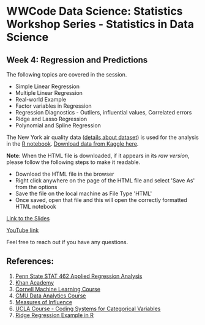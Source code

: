 # WWCode Data Science: Statistics Workshop Series - Statistics in Data Science

## Week 4: Regression and Predictions

The following topics are covered in the session. 

- Simple Linear Regression		
- Multiple Linear Regression		
- Real-world Example	
- Factor variables in Regression		
- Regression Diagnostics - Outliers, influential values, Correlated errors		
- Ridge and Lasso Regression
- Polynomial and Spline Regression

The New York air quality data ([details about dataset](https://stat.ethz.ch/R-manual/R-devel/library/datasets/html/airquality.html)) is used for the analysis in the [R notebook](https://github.com/mnathvt/regression_and_predictions/blob/main/regression_prediction.Rmd). [Download data from Kaggle here](https://www.kaggle.com/pratiksagrawal/practice-data-set-for-air-quality?select=airquality.csv).

**Note**: When the HTML file is downloaded, if it appears in its *raw version*, please follow the following steps to make it readable.
- Download the HTML file in the browser
- Right click anywhere on the page of the HTML file and select 'Save As' from the options
- Save the file on the local machine as File Type 'HTML'
- Once saved, open that file and this will open the correctly formatted HTML notebook

[Link to the Slides](https://github.com/madhurima-nath/regression_and_predictions/blob/main/regression_and_predictions.pdf)

[YouTube link](https://www.youtube.com/watch?v=abIdg7tSQuE)

Feel free to reach out if you have any questions.


## References:
1. [Penn State STAT 462 Applied Regression Analysis](https://online.stat.psu.edu/stat462/node/77/)
2. [Khan Academy](https://www.khanacademy.org/math/ap-statistics/bivariate-data-ap/assessing-fit-least-squares-regression/v/influential-points-regression)
3. [Cornell Machine Learning Course](https://www.cs.cornell.edu/courses/cs4780/2018fa/)
4. [CMU Data Analytics Course](https://www.stat.cmu.edu/~cshalizi/mreg/15/lectures/06/lecture-06.pdf)
5. [Measures of Influence](https://cran.r-project.org/web/packages/olsrr/vignettes/influence_measures.html#:~:text=Cook's%20D%20Bar%20Plot,-Bar%20Plot%20of&text=Cook's%20distance%20was%20introduced%20by,y%20value%20of%20the%20observation.)
6. [UCLA Course - Coding Systems for Categorical Variables](https://stats.idre.ucla.edu/spss/faq/coding-systems-for-categorical-variables-in-regression-analysis-2/#SIMPLE%20EFFECT%20CODING)
8. [Ridge Regression Example in R](https://drsimonj.svbtle.com/ridge-regression-with-glmnet)
